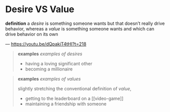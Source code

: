 # Desire VS Value

**definition** a _desire_ is something someone wants but that doesn’t really drive behavior, whereas a _value_ is something someone wants and which can drive behavior on its own

&mdash; <https://youtu.be/dQpakiT4tHI?t=218>

> **examples** _examples of desires_
>
> - having a loving significant other
> - becoming a millionaire

> **examples** _examples of values_
>
> slightly stretching the conventional definition of _value_,
>
> - getting to the leaderboard on a [[video-game]]
> - maintaining a friendship with someone
